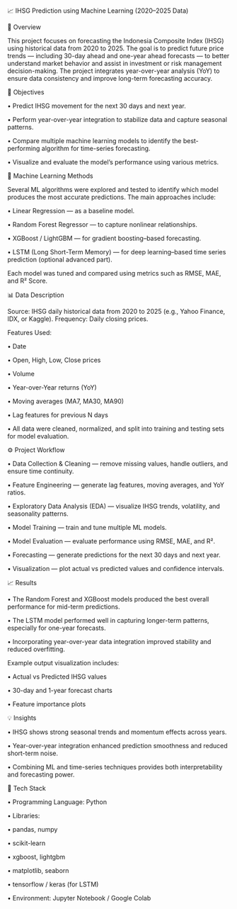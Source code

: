 📈 IHSG Prediction using Machine Learning (2020–2025 Data)

📘 Overview

This project focuses on forecasting the Indonesia Composite Index (IHSG) using historical data from 2020 to 2025.
The goal is to predict future price trends — including 30-day ahead and one-year ahead forecasts — to better understand market behavior and assist in investment or risk management decision-making.
The project integrates year-over-year analysis (YoY) to ensure data consistency and improve long-term forecasting accuracy.

🎯 Objectives

• Predict IHSG movement for the next 30 days and next year.

• Perform year-over-year integration to stabilize data and capture seasonal patterns.

• Compare multiple machine learning models to identify the best-performing algorithm for time-series forecasting.

• Visualize and evaluate the model’s performance using various metrics.

🧠 Machine Learning Methods

Several ML algorithms were explored and tested to identify which model produces the most accurate predictions.
The main approaches include:

• Linear Regression — as a baseline model.

• Random Forest Regressor — to capture nonlinear relationships.

• XGBoost / LightGBM — for gradient boosting–based forecasting.

• LSTM (Long Short-Term Memory) — for deep learning–based time series prediction (optional advanced part).

Each model was tuned and compared using metrics such as RMSE, MAE, and R² Score.

📊 Data Description

Source: IHSG daily historical data from 2020 to 2025 (e.g., Yahoo Finance, IDX, or Kaggle).
Frequency: Daily closing prices.

Features Used:

• Date

• Open, High, Low, Close prices

• Volume

• Year-over-Year returns (YoY)

• Moving averages (MA7, MA30, MA90)

• Lag features for previous N days

• All data were cleaned, normalized, and split into training and testing sets for model evaluation.

⚙️ Project Workflow

• Data Collection & Cleaning — remove missing values, handle outliers, and ensure time continuity.

• Feature Engineering — generate lag features, moving averages, and YoY ratios.

• Exploratory Data Analysis (EDA) — visualize IHSG trends, volatility, and seasonality patterns.

• Model Training — train and tune multiple ML models.

• Model Evaluation — evaluate performance using RMSE, MAE, and R².

• Forecasting — generate predictions for the next 30 days and next year.

• Visualization — plot actual vs predicted values and confidence intervals.

📈 Results

• The Random Forest and XGBoost models produced the best overall performance for mid-term predictions.

• The LSTM model performed well in capturing longer-term patterns, especially for one-year forecasts.

• Incorporating year-over-year data integration improved stability and reduced overfitting.

Example output visualization includes:

• Actual vs Predicted IHSG values

• 30-day and 1-year forecast charts

• Feature importance plots

💡 Insights

• IHSG shows strong seasonal trends and momentum effects across years.

• Year-over-year integration enhanced prediction smoothness and reduced short-term noise.

• Combining ML and time-series techniques provides both interpretability and forecasting power.

🧰 Tech Stack

• Programming Language: Python

• Libraries:

  • pandas, numpy
  
  • scikit-learn
  
  • xgboost, lightgbm
  
  • matplotlib, seaborn
  
  • tensorflow / keras (for LSTM)
  
• Environment: Jupyter Notebook / Google Colab








